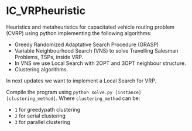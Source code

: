 # IC_VRPheuristic
Heuristics and metaheuristics for capacitated vehicle routing problem (CVRP) using python implementing the following algorithms:
  - Greedy Randomized Adaptative Search Procedure (GRASP)
  - Variable Neighbourhood Search (VNS) to solve Travelling Salesman Problems, TSPs, inside VRP.
  - In VNS we use Local Search with 2OPT and 3OPT neighbour structure.
  - Clustering algorithms.
 
In next updates we want to implement a Local Search for VRP. 
 
Compile the program using `python solve.py [instance] [clustering_method]`.
Where `clustering_method` can be:
- `1` for greedypath clustering
- `2` for serial clustering
- `3` for parallel clustering


